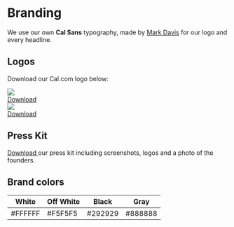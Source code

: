 # Branding

We use our own **Cal Sans** typography, made by [Mark Davis](https://twitter.com/MarkFonts) for our logo and every headline.

## Logos

Download our Cal.com logo below:


<div style={{background: "#292929", display: "block", padding: "48px", textAlign: "center", marginBottom: 16}}>
<img src="https://cal.com/logo-white.svg" />
<br/>
<a download href="https://cal.com/logo-white.svg" title="Cal.com Logo White">
    Download
</a>
</div>


<div style={{background: "#ffffff", display: "block", padding: "48px", textAlign: "center", marginBottom: 16}}>
<img src="https://cal.com/logo.svg" /><br/>
<a download href="https://cal.com/logo.svg" title="Cal.com Logo White">
    Download
</a>
</div>

## Press Kit

<a href="https://drive.google.com/drive/folders/1TmXZ4f58GTE3dLxCS8VP-xkyXXmLddd7?usp=sharing" title="Cal.com Press Kit">
    Download
</a> our press kit including screenshots, logos and a photo of the founders.

## Brand colors

| White                   | Off White    | Black                  |   Gray                  |   
| ---------------------- | ----------- | -------------------------- |   -------------------------- | 
| #FFFFFF            | #F5F5F5     | #292929 | #888888 |


